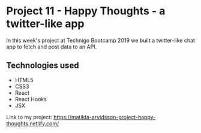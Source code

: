 # Project 11 - Happy Thoughts - a twitter-like app

In this week's project at Technigo Bootcamp 2019 we built a twitter-like chat app to fetch and post data to an API.


## Technologies used
- HTML5
- CSS3
- React
- React Hooks
- JSX

Link to my project: https://matilda-arvidsson-project-happy-thoughts.netlify.com/
